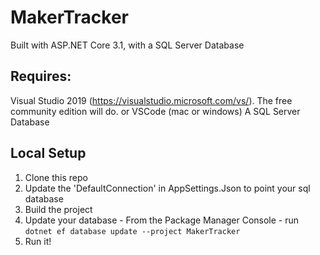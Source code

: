 # MakerTracker

Built with ASP.NET Core 3.1, with a SQL Server Database

## Requires:
 Visual Studio 2019 (https://visualstudio.microsoft.com/vs/). The free community edition will do.
 or VSCode (mac or windows)
 A SQL Server Database
 
## Local Setup 
  1. Clone this repo 
  2. Update the 'DefaultConnection' in AppSettings.Json to point your sql database
  3. Build the project
  4. Update your database - From the Package Manager Console - run `dotnet ef database update --project MakerTracker` 
  5. Run it!
 
